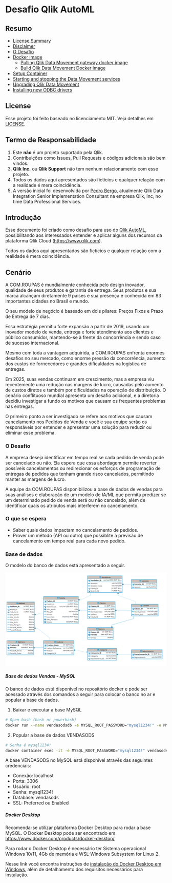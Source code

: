# Desafio Qlik AutoML

## Resumo

- [License Summary](#license-summary)
- [Disclaimer](#disclaimer)
- [O Desafio](#introduction)
- [Docker image](#docker-image)
    - [Pulling Qlik Data Movement gateway docker image](#pulling-qlik-data-movement-gateway-docker-image)
    - [Build Qlik Data Movement Docker image](#build-qlik-data-movement-docker-image)
- [Setup Container](#setup-container)
- [Starting and stopping the Data Movement services](#starting-and-stopping-the-data-movement-services)
- [Upgrading Qlik Data Movement](#upgrading-qlik-data-movement)
- [Installing new ODBC drivers](#installing-new-odbc-drivers)

## License

Esse projeto foi feito baseado no licenciamento MIT. Veja detalhes em [LICENSE](LICENSE).

## Termo de Responsabilidade

1. Este **não** é um projeto suportado pela Qlik.
2. Contribuições como Issues, Pull Requests e códigos adicionais são bem vindos.
3. **Qlik Inc.** ou **Qlik Support** não tem nenhum relacionamento com esse projeto.
4. Todos os dados aqui apresentados são fictícios e qualquer relação com a realidade é mera coincidência.
4. A versão inicial foi desenvolvida por [Pedro Bergo](https://www.linkedin.com/in/pedrobergo/), atualmente Qlik Data Integration Senior Implementation Consultant na empresa Qlik, Inc, no time Data Professional Services.

## Introdução

Esse documento foi criado como desafio para uso do [Qlik AutoML](https://www.qlik.com/us/products/qlik-automl), possibilitando aos interessados entender e aplicar alguns dos recursos da plataforma Qlik Cloud (https://www.qlik.com).

Todos os dados aqui apresentados são fictícios e qualquer relação com a realidade é mera coincidência.

## Cenário

A COM.ROUPAS é mundialmente conhecida pelo design inovador, qualidade de seus produtos e garantia de entrega. Seus produtos e sua marca alcançam diretamente 9 países e sua presença é conhecida em 83 importantes cidades no Brasil e mundo. 

O seu modelo de negócio é baseado em dois pilares: Preços Fixos e Prazo de Entrega de 7 dias.

Essa estratégia permitiu forte expansão a partir de 2019, usando um inovador modelo de venda, entrega e forte atendimento aos clientes e público consumidor, mantendo-se à frente da concorrência e sendo caso de sucesso internacional.

Mesmo com toda a vantagem adquirida, a COM.ROUPAS enfrenta enormes desafios no seu mercado, como enorme pressão da concorrência, aumento dos custos de fornecedores e grandes dificuldades na logística de entregas. 

Em 2025, suas vendas continuam em crescimento, mas a empresa viu recentemente uma redução nas margens de lucro, causadas pelo aumento de custos diretos e também por dificuldades na operação de distribuição. O cenário conflituoso mundial apresenta um desafio adicional, e a diretoria decidiu investigar a fundo os motivos que causam os frequentes problemas nas entregas.

O primeiro ponto a ser investigado se refere aos motivos que causam cancelamento nos Pedidos de Venda e você e sua equipe serão os responsáveis por entender e apresentar uma solução para reduzir ou eliminar esse problema.


### O Desafio

A empresa deseja identificar em tempo real se cada pedido de venda pode ser cancelado ou não. Ela espera que essa abordagem permite reverter possíveis cancelamentos ou redirecionar os esforços de programação de entregas de pedidos que tenham grande risco cancelados, permitindo manter as margens de lucro.

A equipe da COM.ROUPAS disponibilizou a base de dados de vendas para suas análises e elaboração de um modelo de IA/ML que permita predizer se um determinado pedido de venda será ou não cancelado, além de identificar quais os atributos mais interferem no cancelamento.

### O que se espera

- Saber quais dados impactam no cancelamento de pedidos.
- Prover um método (API ou outro) que possiblite a previsão de cancelamento em tempo real para cada novo pedido.

### Base de dados

O modelo do banco de dados está apresentado a seguir.

![Modelo de Dados](https://github.com/pbergo/qlikautoml_vendas/blob/bebb0f819e165e551b18a0ffa35d498b2b8b3b81/images/derbase.png)

##### Base de dados Vendas - MySQL

O banco de dados está disponível no repositório docker e pode ser acessado através dos comandos a seguir para colocar o banco no ar e popular a base de dados.

1. Baixar e executar a base MySQL
``` bash
# Open bash (bash or powerbash)
docker run --name vendasodsdb -e MYSQL_ROOT_PASSWORD="mysql1234!" -e MYSQL_DATABASE=vendasods -e MYSQL_ROOT_HOST=% -e PATH=/usr/local/sbin:/usr/local/bin:/usr/sbin:/usr/bin:/sbin:/bin -v /var/lib/mysql -p 3306:3306 -p 33060:33060 -d pedrobergo/vendasodsdb:latest
```

2. Popular a base de dados VENDASODS
``` bash
# Senha é mysql1234!
docker container exec -it -e MYSQL_ROOT_PASSWORD="mysql1234!" vendasodsdb sh -c "mysql -u root -p vendasods < /tmp/vendasods.sql"
```

A base VENDASODS no MySQL está disponível através das seguintes credenciais:
- Conexão: localhost
- Porta: 3306
- Usuário: root
- Senha: mysql1234!
- Database: vendasods
- SSL: Preferred ou Enabled

##### Docker Desktop

Recomenda-se utilizar plataforma Docker Desktop para rodar a base MySQL.
O Docker Desktop pode ser encontrado em https://www.docker.com/products/docker-desktop/

Para rodar o Docker Desktop é necessário ter Sistema operacional Windows 10/11, 4Gb de memória e WSL-Windows Subsystem for Linux 2.

Nesse link você encontra instruções de [instalação do Docker Desktop em Windows](https://docs.docker.com/desktop/setup/install/windows-install/), além de detalhamento dos requisitos necessários para instalação.

